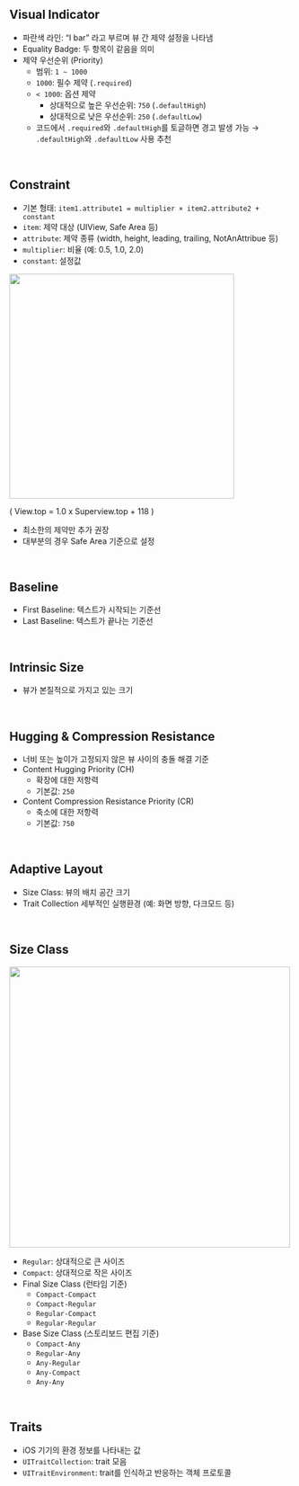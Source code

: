 ## Visual Indicator

- 파란색 라인: “I bar” 라고 부르며 뷰 간 제약 설정을 나타냄
- Equality Badge: 두 항목이 같음을 의미
- 제약 우선순위 (Priority)
    - 범위: `1 ~ 1000`
    - `1000`: 필수 제약 (`.required`)
    - `< 1000`: 옵션 제약
        - 상대적으로 높은 우선순위: `750` (`.defaultHigh`)
        - 상대적으로 낮은 우선순위: `250` (`.defaultLow`)
    - 코드에서 `.required`와 `.defaultHigh`를 토글하면 경고 발생 가능
    → `.defaultHigh`와 `.defaultLow` 사용 추천

<br />

## Constraint

- 기본 형태: `item1.attribute1 = multiplier × item2.attribute2 + constant`
- `item`: 제약 대상 (UIView, Safe Area 등)
- `attribute`: 제약 종류 (width, height, leading, trailing, NotAnAttribue 등)
- `multiplier`:  비율 (예: 0.5, 1.0, 2.0)
- `constant`: 설정값

<image src="https://github.com/user-attachments/assets/f5f4ae3e-9f36-43c7-8f12-9da63c56562c" width="400" />

( View.top = 1.0 x Superview.top + 118 )

- 최소한의 제약만 추가 권장
- 대부분의 경우 Safe Area 기준으로 설정

<br />

## Baseline

- First Baseline: 텍스트가 시작되는 기준선
- Last Baseline: 텍스트가 끝나는 기준선

<br />

## Intrinsic Size

- 뷰가 본질적으로 가지고 있는 크기

<br />

## Hugging & Compression Resistance

- 너비 또는 높이가 고정되지 않은 뷰 사이의 충돌 해결 기준
- Content Hugging Priority (CH)
    - 확장에 대한 저항력
    - 기본값: `250`
- Content Compression Resistance Priority (CR)
    - 축소에 대한 저항력
    - 기본값: `750`

<br />

## Adaptive Layout

- Size Class: 뷰의 배치 공간 크기
- Trait Collection 세부적인 실행환경 (예: 화면 방향, 다크모드 등)

<br />

## Size Class

<image src="https://github.com/user-attachments/assets/67038621-2bca-4d06-bc7c-b182360d721e" width="500" />

- `Regular`: 상대적으로 큰 사이즈
- `Compact`: 상대적으로 작은 사이즈
- Final Size Class (런타임 기준)
    - `Compact-Compact`
    - `Compact-Regular`
    - `Regular-Compact`
    - `Regular-Regular`
- Base Size Class (스토리보드 편집 기준)
    - `Compact-Any`
    - `Regular-Any`
    - `Any-Regular`
    - `Any-Compact`
    - `Any-Any`

<br />

## Traits

- iOS 기기의 환경 정보를 나타내는 값
- `UITraitCollection`: trait 모음
- `UITraitEnvironment`: trait를 인식하고 반응하는 객체 프로토콜
